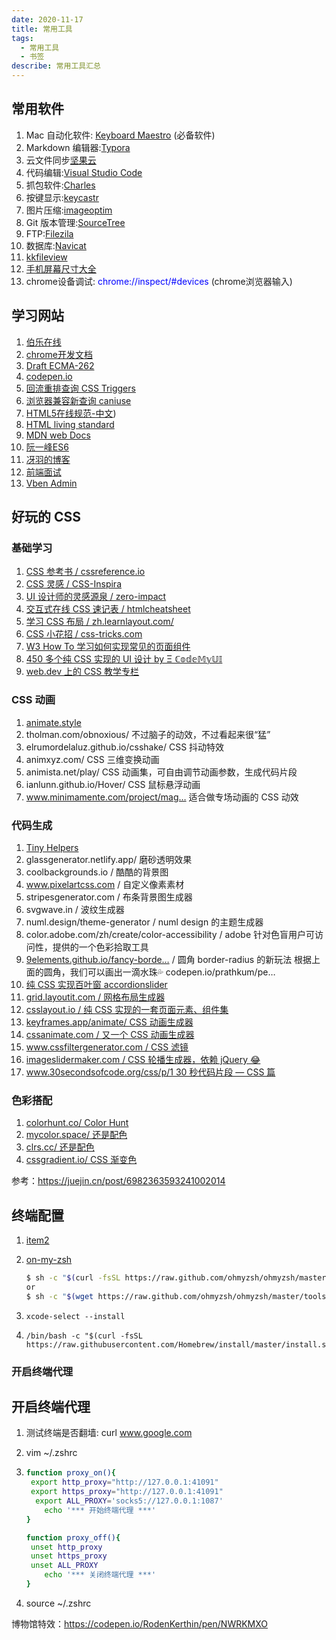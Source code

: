 ```yaml
---
date: 2020-11-17
title: 常用工具
tags:
  - 常用工具
  - 书签
describe: 常用工具汇总
---
```


## 常用软件

1. Mac 自动化软件: [Keyboard Maestro](https://wild-flame.github.io/guides/docs/mac-os-x-setup-guide/Others) (必备软件)
2. Markdown 编辑器:[Typora](https://typora.io/)
3. 云文件同步[坚果云](https://www.jianguoyun.com/)
4. 代码编辑:[Visual Studio Code](https://go.microsoft.com/fwlink/?LinkID=534106)
5. 抓包软件:[Charles](https://www.charlesproxy.com/)
6. 按键显示:[keycastr](https://github.com/keycastr/keycastr/releases)
7. 图片压缩:[imageoptim](https://imageoptim.com/howto.html)
8. Git 版本管理:[SourceTree](http://www.sourcetreeapp.com/)
9. FTP:[Filezila](https://filezilla-project.org/)
10. 数据库:[Navicat](http://www.navicat.com.cn/)
11. [kkfileview](https://kkfileview.keking.cn/zh-cn/index.html)
12. [手机屏幕尺寸大全](https://www.strerr.com/screen.html)
13. chrome设备调试: <span style="color: blue">chrome://inspect/#devices</span> (chrome浏览器输入)

## 学习网站
1. [伯乐在线](https://github.com/jobbole)
2. [chrome开发文档](https://developer.chrome.com/)
3. [Draft ECMA-262](https://tc39.es/ecma262/#sec-jobs-and-job-queues)
4. [codepen.io](https://codepen.io/)
5. [回流重排查询 CSS Triggers](https://csstriggers.com/)
6. [浏览器兼容新查询 caniuse](http://caniuse.com)
7. [HTML5在线规范-中文](https://whatwg-cn.github.io/html/))
8. [HTML living standard](https://html.spec.whatwg.org/multipage/webappapis.html#event-loop-processing-model)
9. [MDN web Docs](https://developer.mozilla.org/en-US/)
10. [阮一峰ES6](https://es6.ruanyifeng.com/)
11. [冴羽的博客](https://github.com/mqyqingfeng/Blog)
12. [前端面试](https://github.com/poetries/FE-Interview-Questions)
13. [Vben Admin](https://vvbin.cn/doc-next/)
    
## 好玩的 CSS 
### 基础学习
1. [CSS 参考书 / cssreference.io](https://cssreference.io/) 
2. [CSS 灵感 / CSS-Inspira](https://chokcoco.github.io)
3. [UI 设计师的灵感源泉 / zero-impact](https://www.awwwards.com/sites/zero-impact)
4. [交互式在线 CSS 速记表 / htmlcheatsheet](https://htmlcheatsheet.com/css/)
5. [学习 CSS 布局 / zh.learnlayout.com/](https://zh.learnlayout.com/)
6. [CSS 小花招 / css-tricks.com](https://css-tricks.com)
7. [W3 How To 学习如何实现常见的页面组件](https://www.w3schools.com/howto/)
8. [450 多个纯 CSS 实现的 UI 设计 by Ξ ℂ𝕠𝕕𝕖𝕄𝕪𝕌𝕀](https://codemyui.com/tag/pure-css/)
9. [web.dev 上的 CSS 教学专栏](https://web.dev/learn/css/)

### CSS 动画
1. [animate.style](https://animate.style/)
2. tholman.com/obnoxious/ 不过脑子的动效，不过看起来很“猛”
3. elrumordelaluz.github.io/csshake/ CSS 抖动特效
4. animxyz.com/ CSS 三维变换动画
5. animista.net/play/ CSS 动画集，可自由调节动画参数，生成代码片段
6. ianlunn.github.io/Hover/ CSS 鼠标悬浮动画
7. www.minimamente.com/project/mag… 适合做专场动画的 CSS 动效

### 代码生成
1. [Tiny Helpers](https://tiny-helpers.dev/)
2. glassgenerator.netlify.app/ 磨砂透明效果
3. coolbackgrounds.io / 酷酷的背景图
4. www.pixelartcss.com / 自定义像素素材
5. stripesgenerator.com / 布条背景图生成器
6. svgwave.in / 波纹生成器
7. numl.design/theme-generator / numl design 的主题生成器
8. color.adobe.com/zh/create/color-accessibility / adobe 针对色盲用户可访问性，提供的一个色彩拾取工具
9. [9elements.github.io/fancy-borde…](https://9elements.github.io/fancy-border-radius/) / 圆角 border-radius 的新玩法
    根据上面的圆角，我们可以画出一滴水珠💦 codepen.io/prathkum/pe…
10. [纯 CSS 实现百叶窗 accordionslider](https://accordionslider.com/)
11. [grid.layoutit.com / 网格布局生成器](https://grid.layoutit.com/)
12. [csslayout.io / 纯 CSS 实现的一套页面元素、组件集](https://csslayout.io/) 
13. [keyframes.app/animate/ CSS 动画生成器](https://keyframes.app/animate/)
14. [cssanimate.com / 又一个 CSS 动画生成器](https://cssanimate.com/)
15. [www.cssfiltergenerator.com / CSS 滤镜](https://www.cssfiltergenerator.com/)
16. [imageslidermaker.com / CSS 轮播生成器，依赖 jQuery 😂](https://imageslidermaker.com/)
17. [www.30secondsofcode.org/css/p/1 30 秒代码片段 — CSS 篇](https://www.30secondsofcode.org/css/p/1)

### 色彩搭配
1. [colorhunt.co/ Color Hunt](https://colorhunt.co/)
2. [mycolor.space/ 还是配色](https://mycolor.space/)
3. [clrs.cc/ 还是配色](https://clrs.cc/)
4. [cssgradient.io/ CSS 渐变色](https://cssgradient.io/)

参考：https://juejin.cn/post/6982363593241002014
## 终端配置

1.  [item2](https://iterm2.com/)

2.  [on-my-zsh](https://ohmyz.sh/)

    ```bash
    $ sh -c "$(curl -fsSL https://raw.github.com/ohmyzsh/ohmyzsh/master/tools/install.sh)"
    or
    $ sh -c "$(wget https://raw.github.com/ohmyzsh/ohmyzsh/master/tools/install.sh -O -)"
    ```

3.  ```
    xcode-select --install
    ```

4.  ```
    /bin/bash -c "$(curl -fsSL https://raw.githubusercontent.com/Homebrew/install/master/install.sh)"
    ```

### 开启终端代理

## 开启终端代理

1. 测试终端是否翻墙: curl www.google.com

2. vim ~/.zshrc

3. ```bash
   function proxy_on(){
   	export http_proxy="http://127.0.0.1:41091"
   	export https_proxy="http://127.0.0.1:41091"
     export ALL_PROXY='socks5://127.0.0.1:1087'
       echo '*** 开始终端代理 ***'
   }

   function proxy_off(){
   	unset http_proxy
   	unset https_proxy
   	unset ALL_PROXY
       echo '*** 关闭终端代理 ***'
   }
   ```

4. source ~/.zshrc




博物馆特效：https://codepen.io/RodenKerthin/pen/NWRKMXO





